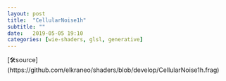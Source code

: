 ```yaml
---
layout: post
title:  "CellularNoise1h"
subtitle: ""
date:   2019-05-05 19:10
categories: [wie-shaders, glsl, generative]
---
```

<section>
	<canvas class="glslCanvas" data-fragment-url="https://raw.githubusercontent.com/elkraneo/shaders/develop/CellularNoise1h.frag">
	</canvas>
</section>
[🛠source](https://github.com/elkraneo/shaders/blob/develop/CellularNoise1h.frag)